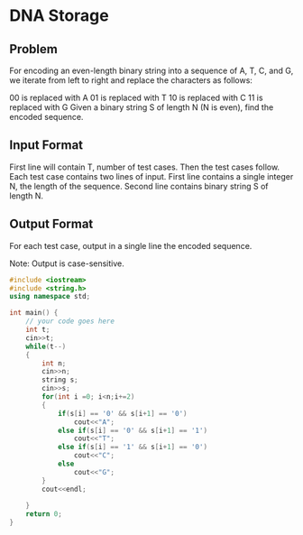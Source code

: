 # DNA Storage
## Problem
For encoding an even-length binary string into a sequence of A, T, C, and G, we iterate from left to right and replace the characters as follows:

00 is replaced with A
01 is replaced with T
10 is replaced with C
11 is replaced with G
Given a binary string S of length N (N is even), find the encoded sequence.

## Input Format
First line will contain T, number of test cases. Then the test cases follow.
Each test case contains two lines of input.
First line contains a single integer N, the length of the sequence.
Second line contains binary string S of length N.
## Output Format
For each test case, output in a single line the encoded sequence.

Note: Output is case-sensitive.

```cpp
#include <iostream>
#include <string.h>
using namespace std;

int main() {
	// your code goes here
	int t;
	cin>>t;
	while(t--)
	{
	    int n;
	    cin>>n;
	    string s;
	    cin>>s;
	    for(int i =0; i<n;i+=2)
	    {
	        if(s[i] == '0' && s[i+1] == '0') 
	            cout<<"A";
	        else if(s[i] == '0' && s[i+1] == '1')
	            cout<<"T";
	        else if(s[i] == '1' && s[i+1] == '0')
	            cout<<"C";
	        else
	            cout<<"G";
	    }
	    cout<<endl;
	    
	}
	return 0;
}
```